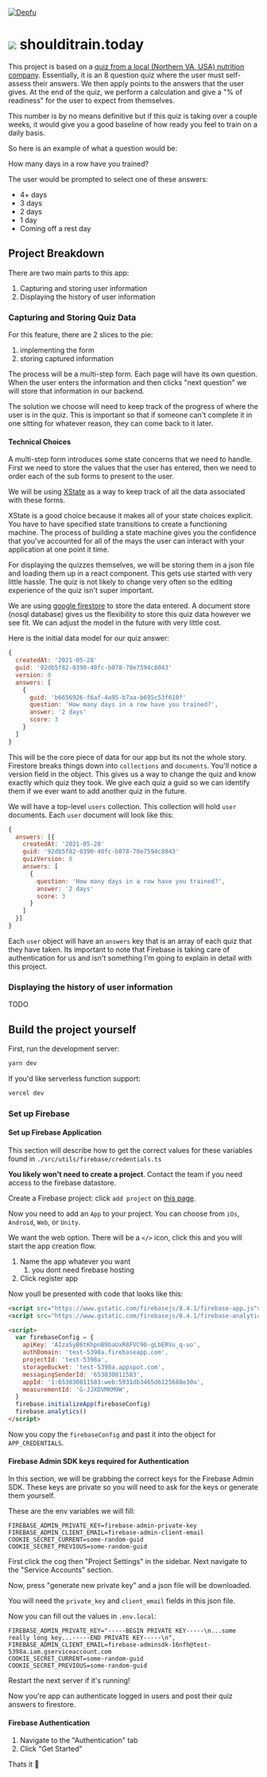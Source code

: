 [![Depfu](https://badges.depfu.com/badges/3510c0fc8a9b17a045ef2389a436fe9d/count.svg)](https://depfu.com/github/theianjones/shoulditraintoday?project_id=27149)

# ![](https://res.cloudinary.com/dpspogkzf/image/upload/v1618869726/shoulditrain/logo_wl1ezx.svg) shoulditrain.today

This project is based on a [quiz from a local (Northern VA, USA) nutrition company](https://www.instagram.com/p/CL7kiaqnP80/). Essentially, it is an 8 question quiz where the user must self-assess their answers. We then apply points to the answers that the user gives. At the end of the quiz, we perform a calculation and give a "% of readiness" for the user to expect from themselves.

This number is by no means definitive but if this quiz is taking over a couple weeks, it would give you a good baseline of how ready you feel to train on a daily basis.

So here is an example of what a question would be:

How many days in a row have you trained?

The user would be prompted to select one of these answers:

- 4+ days
- 3 days
- 2 days
- 1 day
- Coming off a rest day

## Project Breakdown

There are two main parts to this app:

1. Capturing and storing user information
2. Displaying the history of user information

### Capturing and Storing Quiz Data

For this feature, there are 2 slices to the pie:

1. implementing the form
2. storing captured information

The process will be a multi-step form. Each page will have its own question. When the user enters the information and then clicks "next question" we will store that information in our backend.

The solution we choose will need to keep track of the progress of where the user is in the quiz. This is important so that if someone can't complete it in one sitting for whatever reason, they can come back to it later.

#### Technical Choices

A multi-step form introduces some state concerns that we need to handle. First we need to store the values that the user has entered, then we need to order each of the sub forms to present to the user.

We will be using [XState](https://xstate.js.org/) as a way to keep track of all the data associated with these forms.

XState is a good choice because it makes all of your state choices explicit. You have to have specified state transitions to create a functioning machine. The process of building a state machine gives you the confidence that you've accounted for all of the mays the user can interact with your application at one point it time.

For displaying the quizzes themselves, we will be storing them in a json file and loading them up in a react component. This gets use started with very little hassle. The quiz is not likely to change very often so the editing experience of the quiz isn't super important.

We are using [google firestore](https://firebase.google.com/) to store the data entered. A document store (nosql database) gives us the flexibility to store this quiz data however we see fit. We can adjust the model in the future with very little cost.

Here is the initial data model for our quiz answer:

```js
{
  createdAt: '2021-05-28'
  guid: '92db5f82-0390-40fc-b078-70e7594c8043'
  version: 0
  answers: [
    {
      guid: 'b6656926-f6af-4a95-b7aa-b695c53f610f'
      question: 'How many days in a row have you trained?',
      answer: '2 days'
      score: 3
    }
  ]
}
```

This will be the core piece of data for our app but its not the whole story. Firestore breaks things down into `collections` and `documents`. You'll notice a version field in the object. This gives us a way to change the quiz and know exactly which quiz they took. We give each quiz a guid so we can identify them if we ever want to add another quiz in the future.

We will have a top-level `users` collection. This collection will hold `user` documents. Each `user` document will look like this:

```js
{
  answers: [{
    createdAt: '2021-05-28'
    guid: '92db5f82-0390-40fc-b078-70e7594c8043'
    quizVersion: 0
    answers: [
      {
        question: 'How many days in a row have you trained?',
        answer: '2 days'
        score: 3
      }
    ]
  }]
}
```

Each `user` object will have an `answers` key that is an array of each quiz that they have taken. Its important to note that Firebase is taking care of authentication for us and isn't something I'm going to explain in detail with this project.

### Displaying the history of user information

TODO

## Build the project yourself

First, run the development server:

```bash
yarn dev
```

If you'd like serverless function support:

```bash
vercel dev
```

### Set up Firebase

#### Set up Firebase Application

This section will describe how to get the correct values for these variables found in `./src/utils/firebase/credentials.ts`

**You likely won't need to create a project**. Contact the team if you need access to the firebase datastore.

Create a Firebase project: click `add project` on [this page](https://console.firebase.google.com/u/0/).

Now you need to add an `App` to your project. You can choose from `iOs`, `Android`, `Web`, or `Unity`.

We want the web option. There will be a `</>` icon, click this and you will start the app creation flow.

1. Name the app whatever you want
   1. you dont need firebase hosting
2. Click register app

Now youll be presented with code that looks like this:

```html
<script src="https://www.gstatic.com/firebasejs/8.4.1/firebase-app.js"></script>
<script src="https://www.gstatic.com/firebasejs/8.4.1/firebase-analytics.js"></script>

<script>
  var firebaseConfig = {
    apiKey: 'AIzaSyB6tKhpnB9baUxR8FVC90-gLbERVu_q-uo',
    authDomain: 'test-5398a.firebaseapp.com',
    projectId: 'test-5398a',
    storageBucket: 'test-5398a.appspot.com',
    messagingSenderId: '653030811583',
    appId: '1:653030811583:web:5931db3465d6125688e30a',
    measurementId: 'G-JJXDVMKM9W',
  }
  firebase.initializeApp(firebaseConfig)
  firebase.analytics()
</script>
```

Now you copy the `firebaseConfig` and past it into the object for `APP_CREDENTIALS`.

#### Firebase Admin SDK keys required for Authentication

In this section, we will be grabbing the correct keys for the Firebase Admin SDK. These keys are private so you will need to ask for the keys or generate them yourself.

These are the env variables we will fill:

```
FIREBASE_ADMIN_PRIVATE_KEY=firebase-admin-private-key
FIREBASE_ADMIN_CLIENT_EMAIL=firebase-admin-client-email
COOKIE_SECRET_CURRENT=some-random-guid
COOKIE_SECRET_PREVIOUS=some-random-guid
```

First click the cog then "Project Settings" in the sidebar. Next navigate to the "Service Accounts" section.

Now, press "generate new private key" and a json file will be downloaded.

You will need the `private_key` and `client_email` fields in this json file.

Now you can fill out the values in `.env.local`:

```
FIREBASE_ADMIN_PRIVATE_KEY="-----BEGIN PRIVATE KEY-----\n...some really long key...-----END PRIVATE KEY-----\n",
FIREBASE_ADMIN_CLIENT_EMAIL=firebase-adminsdk-16nfh@test-5398a.iam.gserviceaccount.com
COOKIE_SECRET_CURRENT=some-random-guid
COOKIE_SECRET_PREVIOUS=some-random-guid
```

Restart the next server if it's running!

Now you're app can authenticate logged in users and post their quiz answers to firestore.

#### Firebase Authentication

1. Navigate to the "Authentication" tab
2. Click "Get Started"

Thats it 👀
